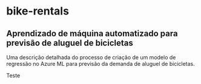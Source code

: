 # bike-rentals
## Aprendizado de máquina automatizado para previsão de aluguel de bicicletas

Uma descrição detalhada do processo de criação de um modelo de regressão  no Azure ML para previsão da demanda de aluguel de bicicletas.

Teste
